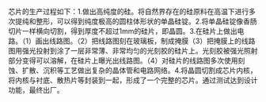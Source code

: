芯片的生产过程如下：1.做出高纯度的硅。将自然界存在的硅原料在高温下进行多次提纯和整形，可以得到纯度极高的圆柱体形状的单晶硅锭。2.将单晶硅锭像香肠切片一样横向切割，得到厚度不超过1mm的硅片，即晶圆。3.在硅片上做出电路。（1）画出线路图。（2）把线路图刻在玻璃板，制成掩膜（3）把掩膜上的线路图用强光投射到涂了一层非常薄、非常均匀的光刻胶的硅片上。光刻胶被强光照射部分变得可以溶解，在硅片上曝光出线路图。（4）对硅片的线路图多次使用刻蚀、扩散、沉积等工艺做出复杂的晶体管和电路网络。4.将晶圆切割成芯片内核，将内核与衬底、散热片等封装到一起，形成了一个完整的芯片。通过测试达到设计功能，最终出厂。

